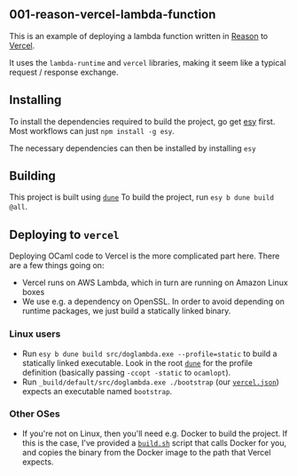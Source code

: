 001-reason-vercel-lambda-function
----

This is an example of deploying a lambda function written in
[Reason](https://reasonml.github.io) to [Vercel](https://vercel.com).

It uses the `lambda-runtime` and `vercel` libraries, making it seem like a
typical request / response exchange.

## Installing

To install the dependencies required to build the project, go get [esy](esy)
first. Most workflows can just `npm install -g esy`.

[esy]: https://esy.sh

The necessary dependencies can then be installed by installing `esy`

## Building

This project is built using [`dune`](dune) To build the project, run `esy b
dune build @all`.

[dune]: https://dune.build

## Deploying to `vercel`

Deploying OCaml code to Vercel is the more complicated part here. There are a
few things going on:

- Vercel runs on AWS Lambda, which in turn are running on Amazon Linux boxes
- We use e.g. a dependency on OpenSSL. In order to avoid depending on runtime
  packages, we just build a statically linked binary.

### Linux users

- Run `esy b dune build src/doglambda.exe --profile=static` to build a
  statically linked executable. Look in the root [`dune`](./dune) for the profile
  definition (basically passing `-ccopt -static` to `ocamlopt`).
- Run `_build/default/src/doglambda.exe ./bootstrap` (our
  [`vercel.json`](./vercel.json)) expects an executable named `bootstrap`.

### Other OSes

- If you're not on Linux, then you'll need e.g. Docker to build the project. If
  this is the case, I've provided a [`build.sh`](./build.sh) script that calls
  Docker for you, and copies the binary from the Docker image to the path that
  Vercel expects.
